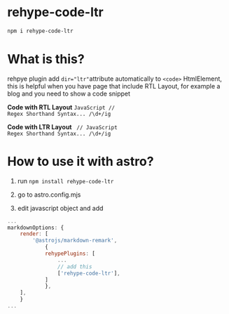 # rehype-code-ltr

```bash
npm i rehype-code-ltr
```

# What is this?

rehpye plugin add `dir="ltr"`attribute automatically to `<code>` HtmlElement, this is helpful when you have page that include RTL Layout, for example a blog and you need to show a code snippet

**Code with RTL Layout**
<code dir="rtl">
// JavaScript Regex Shorthand Syntax...
/\d+/ig
</code>

**Code with LTR Layout**
<code dir="ltr">
// JavaScript Regex Shorthand Syntax...
/\d+/ig
</code>

# How to use it with astro?

1. run `npm install rehype-code-ltr`

2. go to astro.config.mjs 

3. edit javascript object and add 
```js
...
markdownOptions: {
    render: [
	    '@astrojs/markdown-remark',
		    {
            rehypePlugins: [
                ...
                // add this
                ['rehype-code-ltr'],
            ]
		    },
	],
	}
...
```